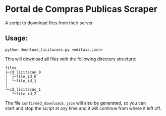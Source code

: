 # Portal de Compras Publicas Scraper  

A script to download files from their server  

## Usage:  
`python download_licitacoes.py <editais.json>`  

This will download all files with the following directory structure:  

```
files
├─cd_licitacao_0
│  ├─file_id_0
│  └─file_id_1
│
└─cd_licitacao_1
   └─file_id_2
```

The file `confirmed_downloads.json` will also be generated, so you can  
start and stop the script at any time and it will continue from where it left off.  
